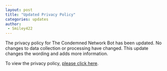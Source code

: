 ```yaml
---
layout: post
title: "Updated Privacy Policy"
categories: updates
author:
 - Smiley422
---
```


The privacy policy for The Condemned Network Bot has been updated. No changes to data collection or processing have changed. This update changes the wording and adds more information.

To view the privacy policy, [please click here](https://smiley.js.org/bot/condemned/privacy).